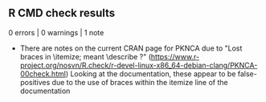## R CMD check results

0 errors | 0 warnings | 1 note

* There are notes on the current CRAN page for PKNCA due to
  "Lost braces in \itemize; meant \describe ?"
  (https://www.r-project.org/nosvn/R.check/r-devel-linux-x86_64-debian-clang/PKNCA-00check.html)
  Looking at the documentation, these appear to be false-positives due to the
  use of braces within the itemize line of the documentation
